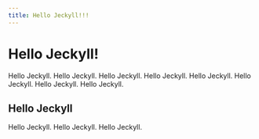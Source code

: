 ```yaml
---
title: Hello Jeckyll!!!
---
```



# Hello Jeckyll!
Hello Jeckyll. Hello Jeckyll. Hello Jeckyll. Hello Jeckyll. Hello Jeckyll. Hello Jeckyll. Hello Jeckyll. Hello Jeckyll.

## Hello Jeckyll
Hello Jeckyll. Hello Jeckyll. Hello Jeckyll.
